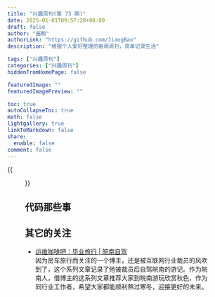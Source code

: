 ```yaml
---
title: "兴趣周刊(第 73 期)"
date: 2025-01-01T09:57:28+08:00
draft: false
author: "酱鲍"
authorLink: "https://github.com/JiangBao"
description: "根据个人爱好整理的每周周刊，简单记录生活"

tags: ["兴趣周刊"]
categories: ["兴趣周刊"]
hiddenFromHomePage: false

featuredImage: ""
featuredImagePreview: ""

toc: true
autoCollapseToc: true
math: false
lightgallery: true
linkToMarkdown: false
share:
  enable: false
comment: false
---
```


<!--more-->
{{<figure src="https://jiangbao-1258001083.cos.ap-shanghai.myqcloud.com/xihu20241007.jpg" title="假期雨西湖">}}

## 代码那些事

## 其它的关注
* [运维咖啡吧：毕业旅行 | 皖南自驾](https://blog.ops-coffee.cn/r/china-travel-layoff-trip-day1-xiangjiadang-liangzhu)  
因为房车旅行而关注的一个博主，还是被互联网行业裁员的风吹到了，这个系列文章记录了他被裁员后自驾皖南的游记。作为皖南人，借博主的这系列文章推荐大家到皖南游玩欣赏秋色，作为同行业工作者，希望大家都能顺利熬过寒冬，迎接更好的未来。
